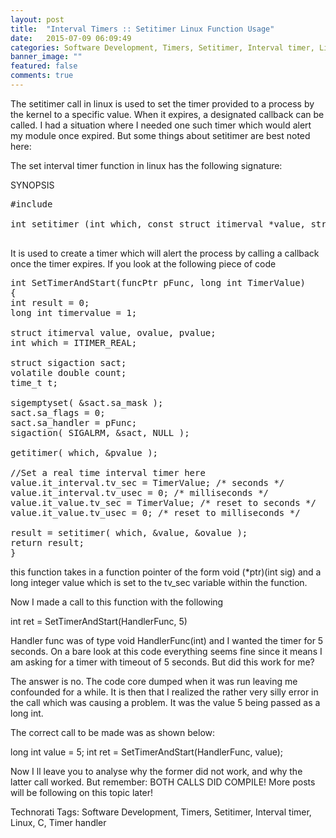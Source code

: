 ```yaml
---
layout: post
title:  "Interval Timers :: Setitimer Linux Function Usage"
date:   2015-07-09 06:09:49
categories: Software Development, Timers, Setitimer, Interval timer, Linux, C, Timer handler
banner_image: ""
featured: false
comments: true
---
```


The setitimer call in linux is used to set the timer provided to a process by the kernel to a specific value. When it expires, a designated callback can be called. I had a situation where I needed one such timer which would alert my module once expired. But some things about setitimer are best noted here:

The set interval timer function in linux has the following signature:

SYNOPSIS

<pre>
#include <sys/time.h>

int setitimer (int which, const struct itimerval *value, struct itimerval *ovalue);

</pre>

It is used to create a timer which will alert the process by calling a callback once the timer expires.
If you look at the following piece of code

<pre>
int SetTimerAndStart(funcPtr pFunc, long int TimerValue)
{
int result = 0;
long int timervalue = 1;

struct itimerval value, ovalue, pvalue;
int which = ITIMER_REAL;

struct sigaction sact;
volatile double count;
time_t t;

sigemptyset( &sact.sa_mask );
sact.sa_flags = 0;
sact.sa_handler = pFunc;
sigaction( SIGALRM, &sact, NULL );

getitimer( which, &pvalue );

//Set a real time interval timer here
value.it_interval.tv_sec = TimerValue; /* seconds */
value.it_interval.tv_usec = 0; /* milliseconds */
value.it_value.tv_sec = TimerValue; /* reset to seconds */
value.it_value.tv_usec = 0; /* reset to milliseconds */

result = setitimer( which, &value, &ovalue );
return result;
}
</pre>

this function takes in a function pointer of the form void (*ptr)(int sig) and a long integer value which is set to the tv_sec variable within the function.

Now I made a call to this function with the following

int ret = SetTimerAndStart(HandlerFunc, 5)

Handler func was of type void HandlerFunc(int) and I wanted the timer for 5 seconds. On a bare look at this code everything seems fine since it means I am asking for a timer with timeout of 5 seconds. But did this work for me?

The answer is no. The code core dumped when it was run leaving me confounded for a while. It is then that I realized the rather very silly error in the call which was causing a problem. It was the value 5 being passed as a long int.

The correct call to be made was as shown below:

long int value = 5;
int ret = SetTimerAndStart(HandlerFunc, value);

Now I ll leave you to analyse why the former did not work, and why the latter call worked. But remember: BOTH CALLS DID COMPILE! 
More posts will be following on this topic later!

Technorati Tags: Software Development, Timers, Setitimer, Interval timer, Linux, C, Timer handler